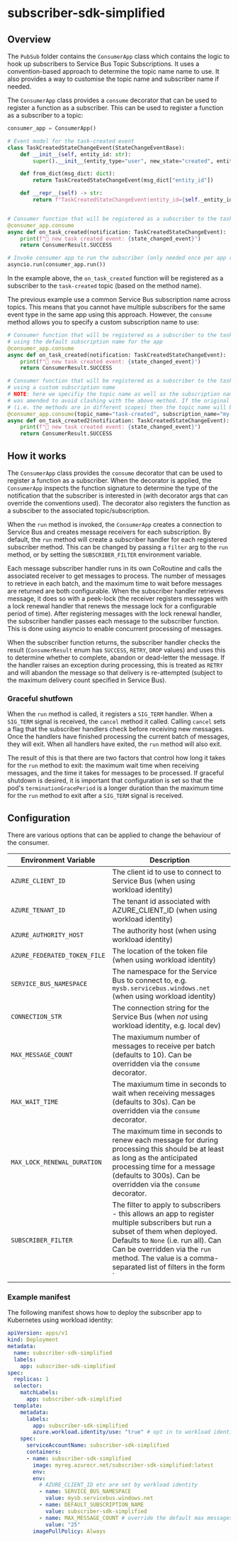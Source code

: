 # subscriber-sdk-simplified

## Overview

The `PubSub` folder contains the `ConsumerApp` class which contains the logic to hook up subscribers to Service Bus Topic Subscriptions. 
It uses a convention-based approach to determine the topic name name to use.
It also provides a way to customise the topic name and subscriber name if needed.

The `ConsumerApp` class provides a `consume` decorator that can be used to register a function as a subscriber.
This can be used to register a function as a subscriber to a topic:

```python
consumer_app = ConsumerApp()

# Event model for the task-created event
class TaskCreatedStateChangeEvent(StateChangeEventBase):
    def __init__(self, entity_id: str):
        super().__init__(entity_type="user", new_state="created", entity_id=entity_id)

    def from_dict(msg_dict: dict):
        return TaskCreatedStateChangeEvent(msg_dict["entity_id"])

    def __repr__(self) -> str:
        return f"TaskCreatedStateChangeEvent(entity_id={self._entity_id})"


# Consumer function that will be registered as a subscriber to the task-created topic
@consumer_app.consume
async def on_task_created(notification: TaskCreatedStateChangeEvent):
    print(f"🔔 new task created event: {state_changed_event}")
    return ConsumerResult.SUCCESS

# Invoke consumer app to run the subscriber (only needed once per app regardless of number of subscribers)
asyncio.run(consumer_app.run())
```

In the example above, the `on_task_created` function will be registered as a subscriber to the `task-created` topic (based on the method name).

The  previous example use a common Service Bus subscription name across topics.
This means that you cannot have multiple subscribers for the same event type in the same app using this approach.
However, the `consume` method allows you to specify a custom subscription name to use:

```python
# Consumer function that will be registered as a subscriber to the task-created topic 
# using the default subscription name for the app
@consumer_app.consume
async def on_task_created(notification: TaskCreatedStateChangeEvent):
    print(f"🔔 new task created event: {state_changed_event}")
    return ConsumerResult.SUCCESS

# Consumer function that will be registered as a subscriber to the task-created topic
# using a custom subscription name
# NOTE: here we specifiy the topic name as well as the subscription name as the method name 
# was amended to avoid clashing with the above method. If the original method name is used
# (i.e. the methods are in different scopes) then the topic name will be inferred from the method name
@consumer_app.consume(topic_name="task-created", subscription_name="my-custom-subscription")
async def on_task_created2(notification: TaskCreatedStateChangeEvent):
    print(f"🔔 new task created event: {state_changed_event}")
    return ConsumerResult.SUCCESS
```

## How it works

The `ConsumerApp` class provides the `consume` decorator that can be used to register a function as a subscriber.
When the decorator is applied, the `ConsumerApp` inspects the function signature to determine the type of the notification that the subscriber is interested in (with decorator args that can override the conventions used).
The decorator also registers the function as a subsciber to the associated topic/subscription.

When the `run` method is invoked, the `ConsumerApp` creates a connection to Service Bus and creates message receivers for each subscription.
By default, the `run` method will create a subscriber handler for each registered subscriber method.
This can be changed by passing a `filter` arg to the `run` method, or by setting the `SUBSCRIBER_FILTER` environment variable.

Each message subscriber handler runs in its own CoRoutine and calls the associated receiver to get messages to process. 
The number of messages to retrieve in each batch, and the maximum time to wait before messages are returned are both configurable.
When the subscriber handler retrieves message, it does so with a peek-lock (the receiver registers messages with a lock renewal handler that renews the message lock for a configurable period of time).
After registering messages with the lock renewal handler, the subscriber handler passes each message to the subscriber function.
This is done using asyncio to enable concurrent processing of messages.

When the subscriber function returns, the subscriber handler checks the result (`ConsumerResult` enum has `SUCCESS`, `RETRY`, `DROP` values) and uses this to determine whether to complete, abandon or dead-letter the message.
If the handler raises an exception during processing, this is treated as `RETRY` and will abandon the message so that delivery is re-attempted (subject to the maximum delivery count specified in Service Bus).

### Graceful shutfown

When the `run` method is called, it registers a `SIG_TERM` handler. When a `SIG_TERM` signal is received, the `cancel` method it called.
Calling `cancel` sets a flag that the subscriber handlers check before receiving new messages.
Once the handlers have finished processing the current batch of messages, they will exit.
When all handlers have exited, the `run` method will also exit.

The result of this is that there are two factors that control how long it takes for the `run` method to exit: the maximum wait time when receiving messages, and the time it takes for messages to be processed.
If graceful shutdown is desired, it is important that configuration is set so that the pod's `terminationGracePeriod` is a longer duration than the maximum time for the `run` method to exit after a `SIG_TERM` signal is received.


## Configuration

There are various options that can be applied to change the behaviour of the consumer.


| Environment Variable         | Description                                                                                                                                                                                                                                                                              |
| ---------------------------- | ---------------------------------------------------------------------------------------------------------------------------------------------------------------------------------------------------------------------------------------------------------------------------------------- |
| `AZURE_CLIENT_ID`            | The client id to use to connect to Service Bus (when using workload identity)                                                                                                                                                                                                            |
| `AZURE_TENANT_ID`            | The tenant id associated with AZURE_CLIENT_ID (when using workload identity)                                                                                                                                                                                                             |
| `AZURE_AUTHORITY_HOST`       | The authority host (when using workload identity)                                                                                                                                                                                                                                        |
| `AZURE_FEDERATED_TOKEN_FILE` | The location of the token file (when using workload identity)                                                                                                                                                                                                                            |
| `SERVICE_BUS_NAMESPACE`      | The namespace for the Service Bus to connect to, e.g. `mysb.servicebus.windows.net` (when using workload identity)                                                                                                                                                                       |
| `CONNECTION_STR`             | The connection string for the Service Bus (when _not_ using workload identity, e.g. local dev)                                                                                                                                                                                           |
| `MAX_MESSAGE_COUNT`          | The maxiumum number of messages to receive per batch (defaults to 10). Can be overridden via the `consume` decorator.                                                                                                                                                                    |
| `MAX_WAIT_TIME`              | The maxiumum time in seconds to wait when receiving messages (defaults to 30s). Can be overridden via the `consume` decorator.                                                                                                                                                           |
| `MAX_LOCK_RENEWAL_DURATION`  | The maximum time in seconds to renew each message for during processing this should be at least as long as the anticipated processing time for a message (defaults to 300s). Can be overridden via the `consume` decorator.                                                              |
| `SUBSCRIBER_FILTER`          | The filter to apply to subscribers - this allows an app to register multiple subscribers but run a subset of them when deployed. Defaults to `None` (i.e. run all). Can Can be overridden via the `run` method. The value is a comma-separated list of filters in the form `<topic-name> | <subscription-name>`, e.g. `task-created | subscriber1` |


### Example manifest

The following manifest shows how to deploy the subscriber app to Kubernetes using workload identity:

```yaml
apiVersion: apps/v1
kind: Deployment
metadata:
  name: subscriber-sdk-simplified
  labels:
    app: subscriber-sdk-simplified
spec:
  replicas: 1
  selector:
    matchLabels:
      app: subscriber-sdk-simplified
  template:
    metadata:
      labels:
        app: subscriber-sdk-simplified
        azure.workload.identity/use: "true" # opt in to workload identity
    spec:
      serviceAccountName: subscriber-sdk-simplified
      containers:
      - name: subscriber-sdk-simplified
        image: myreg.azurecr.net/subscriber-sdk-simplified:latest
        env:
        env:
          # AZURE_CLIENT_ID etc are set by workload identity
          - name: SERVICE_BUS_NAMESPACE
            value: mysb.servicebus.windows.net
          - name: DEFAULT_SUBSCRIPTION_NAME
            value: subscriber-sdk-simplified
          - name: MAX_MESSAGE_COUNT # override the default max messages per batch
            value: "25"
        imagePullPolicy: Always
```

